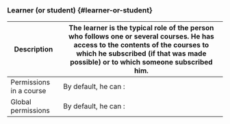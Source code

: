 ### Learner (or student) {#learner-or-student}

| Description | The learner is the typical role of the person who follows one or several courses. He has access to the contents of the courses to which he subscribed (if that was made possible) or to which someone subscribed him. |
| --- | --- |
| Permissions in a course | By default, he can : |
| Global permissions | By default, he can : |